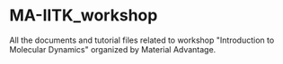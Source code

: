 # MA-IITK_workshop
All the documents and tutorial files related to workshop "Introduction to Molecular Dynamics" organized by Material Advantage. 

